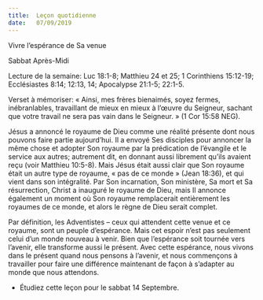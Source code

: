 ```yaml
---
title:  Leçon quotidienne
date:   07/09/2019
---
```


Vivre l’espérance de Sa venue

Sabbat Après-Midi

Lecture de la semaine: Luc 18:1-8; Matthieu 24 et 25; 1 Corinthiens 15:12-19; Ecclésiastes 8:14; 12:13, 14; Apocalypse 21:1-5; 22:1-5.

Verset à mémoriser: « Ainsi, mes frères bienaimés, soyez fermes, inébranlables, travaillant de mieux en mieux à l’œuvre du Seigneur, sachant que votre travail ne sera pas vain dans le Seigneur. » (1 Cor 15:58 NEG).

Jésus a annoncé le royaume de Dieu comme une réalité présente dont nous pouvons faire partie aujourd’hui. Il a envoyé Ses disciples pour annoncer la même chose et adopter Son royaume par la prédication de l’évangile et le service aux autres; autrement dit, en donnant aussi librement qu’ils avaient reçu (voir Matthieu 10:5-8). Mais Jésus était aussi clair que Son royaume était un autre type de royaume, « pas de ce monde » (Jean 18:36), et qui vient dans son intégralité. Par Son incarnation, Son ministère, Sa mort et Sa résurrection, Christ a inauguré le royaume de Dieu, mais Il annonce également un moment où Son royaume remplacerait entièrement les royaumes de ce monde, et alors le règne de Dieu serait complet.

Par définition, les Adventistes – ceux qui attendent cette venue et ce royaume, sont un peuple d’espérance. Mais cet espoir n’est pas seulement celui d’un monde nouveau à venir. Bien que l’espérance soit tournée vers l’avenir, elle transforme aussi le présent. Avec cette espérance, nous vivons dans le présent quand nous pensons à l’avenir, et nous commençons à travailler pour faire une différence maintenant de façon à s’adapter au monde que nous attendons.

* Étudiez cette leçon pour le sabbat 14 Septembre.
